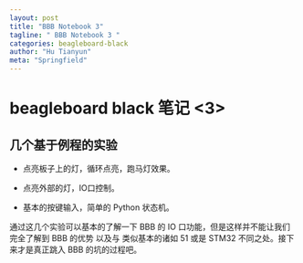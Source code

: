 ```yaml
---
layout: post
title: "BBB Notebook 3"
tagline: " BBB Notebook 3 "
categories: beagleboard-black
author: "Hu Tianyun"
meta: "Springfield"
---
```


# beagleboard black 笔记 <3>

## 几个基于例程的实验

* 点亮板子上的灯，循环点亮，跑马灯效果。

* 点亮外部的灯，IO口控制。

* 基本的按键输入，简单的 Python 状态机。

通过这几个实验可以基本的了解一下 BBB 的 IO 口功能，但是这样并不能让我们完全了解到 BBB 的优势 以及与 类似基本的诸如 51 或是 STM32 不同之处。接下来才是真正跳入 BBB 的坑的过程吧。
